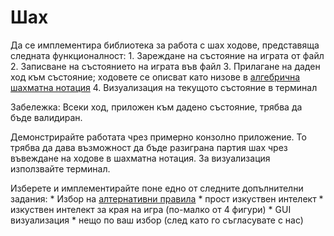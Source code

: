 # Шах

Да се имплементира библиотека за работа с шах ходове, представяща следната функционалност:
    1. Зареждане на състояние на играта от файл
    2. Записване на състоянието на играта във файл
    3. Прилагане на даден ход към състояние; ходовете се описват като низове в [алгебрична шахматна нотация](http://en.wikipedia.org/wiki/Algebraic_chess_notation)
    4. Визуализация на текущото състояние в терминал

Забележка: Всеки ход, приложен към дадено състояние, трябва да бъде валидиран.

Демонстрирайте работата чрез примерно конзолно приложение. То трябва да дава възможност да бъде разиграна партия шах чрез въвеждане на ходове в шахматна нотация. За визуализация използвайте терминал.

Изберете и имплементирайте поне едно от следните допълнителни задания:
    * Избор на [алтернативни правила](http://en.wikipedia.org/wiki/Chess_variant#Chess_with_unusual_rules)
    * прост изкуствен интелект
    * изкуствен интелект за края на игра (по-малко от 4 фигури)
    * GUI визуализация
    * нещо по ваш избор (след като го съгласувате с нас)
